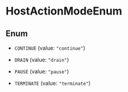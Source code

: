 

# HostActionModeEnum

## Enum


* `CONTINUE` (value: `"continue"`)

* `DRAIN` (value: `"drain"`)

* `PAUSE` (value: `"pause"`)

* `TERMINATE` (value: `"terminate"`)



